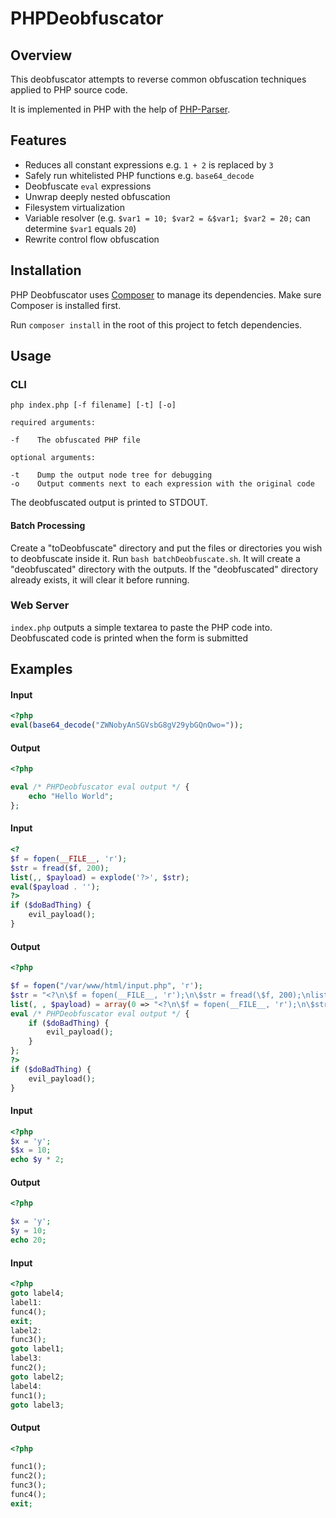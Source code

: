 # PHPDeobfuscator

## Overview

This deobfuscator attempts to reverse common obfuscation techniques applied to PHP source code.

It is implemented in PHP with the help of [PHP-Parser](https://github.com/nikic/PHP-Parser).

## Features

- Reduces all constant expressions e.g. `1 + 2` is replaced by `3`
- Safely run whitelisted PHP functions e.g. `base64_decode`
- Deobfuscate `eval` expressions
- Unwrap deeply nested obfuscation
- Filesystem virtualization
- Variable resolver (e.g. `$var1 = 10; $var2 = &$var1; $var2 = 20;` can determine `$var1` equals `20`)
- Rewrite control flow obfuscation

## Installation

PHP Deobfuscator uses [Composer](https://getcomposer.org/) to manage its dependencies. Make sure Composer is installed first.

Run `composer install` in the root of this project to fetch dependencies.

## Usage

### CLI

```
php index.php [-f filename] [-t] [-o]

required arguments:

-f    The obfuscated PHP file

optional arguments:

-t    Dump the output node tree for debugging
-o    Output comments next to each expression with the original code
```

The deobfuscated output is printed to STDOUT.

#### Batch Processing

Create a "toDeobfuscate" directory and put the files or directories you wish to deobfuscate inside it. Run `bash batchDeobfuscate.sh`. It will create a "deobfuscated" directory with the outputs. If the "deobfuscated" directory already exists, it will clear it before running.

### Web Server

`index.php` outputs a simple textarea to paste the PHP code into. Deobfuscated code is printed when the form is submitted

## Examples

#### Input
```php
<?php
eval(base64_decode("ZWNobyAnSGVsbG8gV29ybGQnOwo="));
```
#### Output
```php
<?php

eval /* PHPDeobfuscator eval output */ {
    echo "Hello World";
};
```

#### Input
```php
<?
$f = fopen(__FILE__, 'r');
$str = fread($f, 200);
list(,, $payload) = explode('?>', $str);
eval($payload . '');
?>
if ($doBadThing) {
    evil_payload();
}
```

#### Output
```php
<?php

$f = fopen("/var/www/html/input.php", 'r');
$str = "<?\n\$f = fopen(__FILE__, 'r');\n\$str = fread(\$f, 200);\nlist(,, \$payload) = explode('?>', \$str);\neval(\$payload . '');\n?>\nif (\$doBadThing) {\n    evil_payload();\n}\n";
list(, , $payload) = array(0 => "<?\n\$f = fopen(__FILE__, 'r');\n\$str = fread(\$f, 200);\nlist(,, \$payload) = explode('", 1 => "', \$str);\neval(\$payload . '');\n", 2 => "\nif (\$doBadThing) {\n    evil_payload();\n}\n");
eval /* PHPDeobfuscator eval output */ {
    if ($doBadThing) {
        evil_payload();
    }
};
?>
if ($doBadThing) {
    evil_payload();
}
```

#### Input
```php
<?php
$x = 'y';
$$x = 10;
echo $y * 2;
```

#### Output
```php
<?php

$x = 'y';
$y = 10;
echo 20;
```

#### Input
```php
<?php
goto label4;
label1:
func4();
exit;
label2:
func3();
goto label1;
label3:
func2();
goto label2;
label4:
func1();
goto label3;
```

#### Output
```php
<?php

func1();
func2();
func3();
func4();
exit;
```
